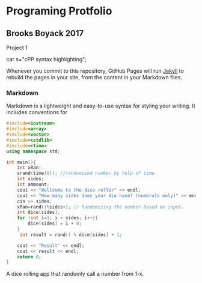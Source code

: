 # Programing Protfolio
## Brooks Boyack 2017


Project 1 

car s="cPP syntax highlighting";

Whenever you commit to this repository, GitHub Pages will run [Jekyll](https://jekyllrb.com/) to rebuild the pages in your site, from the content in your Markdown files.

### Markdown

Markdown is a lightweight and easy-to-use syntax for styling your writing. It includes conventions for

```C++
#include<iostream>
#include<array>
#include<vector>
#include<cstdlib>
#include<ctime>
using namespace std;

int main(){
	int xRan;
	srand(time(0)); //randomized number by help of time.
	int sides;
	int ammount;
	cout << "Wellcome to the dice roller" << endl;
	cout << "How many sides does your die have? (numerals only)" << endl;
	cin >> sides;
	xRan=rand()%sides+1; // Randomizing the number based on input.
	int dice[sides];
	for (int i=1; i < sides; i++){
		dice[sides] = i + 0;
	}
	 int result = rand() % dice[sides] + 1;

	cout << "Result" << endl;
	cout << result << endl;
	return 0;
} 
```
A dice rolling app that randomly call a number from 1-x. 



